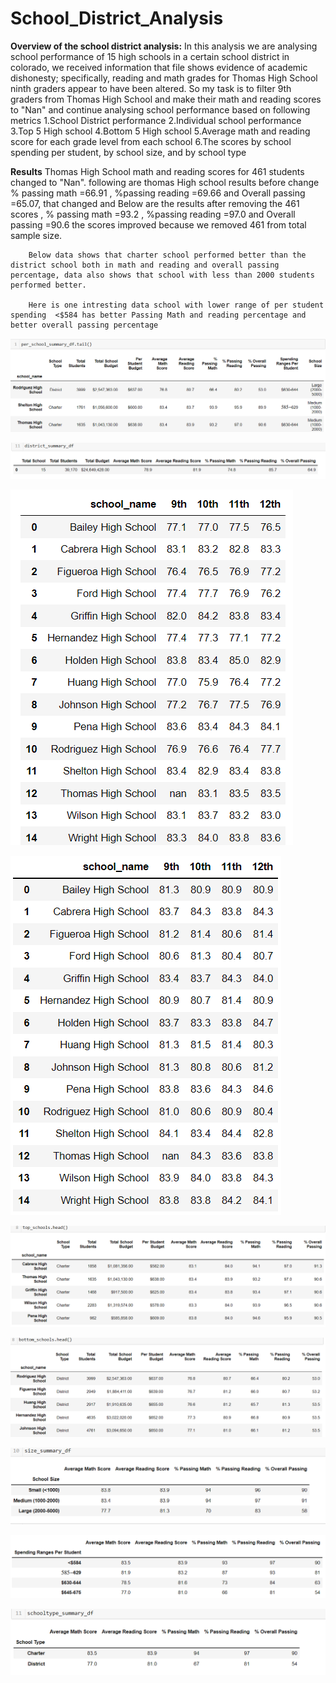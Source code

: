 # School_District_Analysis

**Overview of the school district analysis:**
    In this analysis we are analysing school performance of 15 high schools in a certain school district in colorado, we received information that file shows evidence of academic dishonesty; specifically, reading and math grades for Thomas High School ninth graders appear to have been altered. So my task is to filter 9th graders from Thomas High School and make their math and reading scores to "Nan" and continue analysing school performance based on following metrics
            1.School District performance 
            2.Individual school performance 
            3.Top 5 High school 
            4.Bottom 5 High school
            5.Average math and reading score for each grade level from each school
            6.The scores by school spending per student, by school size, and by school type

**Results**
        Thomas High School math and reading scores for 461 students changed to 
        "Nan". following are thomas High school results before change % passing math =66.91 , %passing reading =69.66 and Overall passing =65.07, that changed and Below are the results after removing the 461 scores , % passing math =93.2 , %passing reading =97.0 and Overall passing =90.6 the scores improved because we removed 461 from total sample size.

        Below data shows that charter school performed better than the district school both in math and reading and overall passing percentage, data also shows that school with less than 2000 students performed better.

        Here is one intresting data school with lower range of per student spending  <$584 has better Passing Math and reading percentage and better overall passing percentage
        
![ths](resources/THS.PNG)

![School District performance ](resources/districtsummary.PNG)

![Individual school performance math  ](resources/Mathallschool.PNG)

![Individual school performance read  ](resources/readallschool.PNG)

![Top 5 High school  ](resources/top5.PNG)

![bottom 5 High school  ](resources/bottom5.PNG)

![school size  ](resources/sizesummary.PNG)

![school spending  ](resources/spending.PNG)

![school type  ](resources/schooltype.PNG)